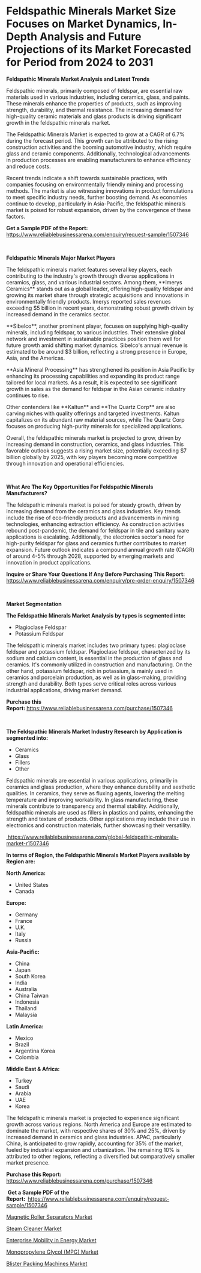 <p><h1>Feldspathic Minerals Market Size Focuses on Market Dynamics, In-Depth Analysis and Future Projections of its Market Forecasted for Period from 2024 to 2031</h1></p><p><strong>Feldspathic Minerals Market Analysis and Latest Trends</strong></p>
<p><p>Feldspathic minerals, primarily composed of feldspar, are essential raw materials used in various industries, including ceramics, glass, and paints. These minerals enhance the properties of products, such as improving strength, durability, and thermal resistance. The increasing demand for high-quality ceramic materials and glass products is driving significant growth in the feldspathic minerals market.</p><p>The Feldspathic Minerals Market is expected to grow at a CAGR of 6.7% during the forecast period. This growth can be attributed to the rising construction activities and the booming automotive industry, which require glass and ceramic components. Additionally, technological advancements in production processes are enabling manufacturers to enhance efficiency and reduce costs.</p><p>Recent trends indicate a shift towards sustainable practices, with companies focusing on environmentally friendly mining and processing methods. The market is also witnessing innovations in product formulations to meet specific industry needs, further boosting demand. As economies continue to develop, particularly in Asia-Pacific, the feldspathic minerals market is poised for robust expansion, driven by the convergence of these factors.</p></p>
<p><strong>Get a Sample PDF of the Report:&nbsp;</strong> <a href="https://www.reliablebusinessarena.com/enquiry/request-sample/1507346">https://www.reliablebusinessarena.com/enquiry/request-sample/1507346</a></p>
<p>&nbsp;</p>
<p><strong>Feldspathic Minerals Major Market Players</strong></p>
<p><p>The feldspathic minerals market features several key players, each contributing to the industry's growth through diverse applications in ceramics, glass, and various industrial sectors. Among them, **Imerys Ceramics** stands out as a global leader, offering high-quality feldspar and growing its market share through strategic acquisitions and innovations in environmentally friendly products. Imerys reported sales revenues exceeding $5 billion in recent years, demonstrating robust growth driven by increased demand in the ceramics sector.</p><p>**Sibelco**, another prominent player, focuses on supplying high-quality minerals, including feldspar, to various industries. Their extensive global network and investment in sustainable practices position them well for future growth amid shifting market dynamics. Sibelco's annual revenue is estimated to be around $3 billion, reflecting a strong presence in Europe, Asia, and the Americas.</p><p>**Asia Mineral Processing** has strengthened its position in Asia Pacific by enhancing its processing capabilities and expanding its product range tailored for local markets. As a result, it is expected to see significant growth in sales as the demand for feldspar in the Asian ceramic industry continues to rise.</p><p>Other contenders like **Kaltun** and **The Quartz Corp** are also carving niches with quality offerings and targeted investments. Kaltun capitalizes on its abundant raw material sources, while The Quartz Corp focuses on producing high-purity minerals for specialized applications.</p><p>Overall, the feldspathic minerals market is projected to grow, driven by increasing demand in construction, ceramics, and glass industries. This favorable outlook suggests a rising market size, potentially exceeding $7 billion globally by 2025, with key players becoming more competitive through innovation and operational efficiencies.</p></p>
<p>&nbsp;</p>
<p><strong>What Are The Key Opportunities For Feldspathic Minerals Manufacturers?</strong></p>
<p><p>The feldspathic minerals market is poised for steady growth, driven by increasing demand from the ceramics and glass industries. Key trends include the rise of eco-friendly products and advancements in mining technologies, enhancing extraction efficiency. As construction activities rebound post-pandemic, the demand for feldspar in tile and sanitary ware applications is escalating. Additionally, the electronics sector's need for high-purity feldspar for glass and ceramics further contributes to market expansion. Future outlook indicates a compound annual growth rate (CAGR) of around 4-5% through 2028, supported by emerging markets and innovation in product applications.</p></p>
<p><strong>Inquire or Share Your Questions If Any Before Purchasing This Report:</strong> <a href="https://www.reliablebusinessarena.com/enquiry/pre-order-enquiry/1507346">https://www.reliablebusinessarena.com/enquiry/pre-order-enquiry/1507346</a></p>
<p>&nbsp;</p>
<p><strong>Market Segmentation</strong></p>
<p><strong>The Feldspathic Minerals Market Analysis by types is segmented into:</strong></p>
<p><ul><li>Plagioclase Feldspar</li><li>Potassium Feldspar</li></ul></p>
<p><p>The feldspathic minerals market includes two primary types: plagioclase feldspar and potassium feldspar. Plagioclase feldspar, characterized by its sodium and calcium content, is essential in the production of glass and ceramics. It's commonly utilized in construction and manufacturing. On the other hand, potassium feldspar, rich in potassium, is mainly used in ceramics and porcelain production, as well as in glass-making, providing strength and durability. Both types serve critical roles across various industrial applications, driving market demand.</p></p>
<p><strong>Purchase this Report:&nbsp;</strong><a href="https://www.reliablebusinessarena.com/purchase/1507346">https://www.reliablebusinessarena.com/purchase/1507346</a></p>
<p>&nbsp;</p>
<p><strong>The Feldspathic Minerals Market Industry Research by Application is segmented into:</strong></p>
<p><ul><li>Ceramics</li><li>Glass</li><li>Fillers</li><li>Other</li></ul></p>
<p><p>Feldspathic minerals are essential in various applications, primarily in ceramics and glass production, where they enhance durability and aesthetic qualities. In ceramics, they serve as fluxing agents, lowering the melting temperature and improving workability. In glass manufacturing, these minerals contribute to transparency and thermal stability. Additionally, feldspathic minerals are used as fillers in plastics and paints, enhancing the strength and texture of products. Other applications may include their use in electronics and construction materials, further showcasing their versatility.</p></p>
<p><a href="https://www.reliablebusinessarena.com/global-feldspathic-minerals-market-r1507346">&nbsp;https://www.reliablebusinessarena.com/global-feldspathic-minerals-market-r1507346</a></p>
<p><strong>In terms of Region, the Feldspathic Minerals Market Players available by Region are:</strong></p>
<p>
    <p> <strong> North America: </strong>
        <ul>
            <li>United States</li>
            <li>Canada</li>
        </ul>
        </p> 
    <p> <strong> Europe: </strong>
        <ul>
            <li>Germany</li>
            <li>France</li>
            <li>U.K.</li>
            <li>Italy</li>
            <li>Russia</li>
        </ul>
        </p> 
    <p> <strong> Asia-Pacific: </strong>
        <ul>
            <li>China</li>
            <li>Japan</li>
            <li>South Korea</li>
            <li>India</li>
            <li>Australia</li>
            <li>China Taiwan</li>
            <li>Indonesia</li>
            <li>Thailand</li>
            <li>Malaysia</li>
        </ul>
        </p> 
    <p> <strong> Latin America: </strong>
        <ul>
            <li>Mexico</li>
            <li>Brazil</li>
            <li>Argentina Korea</li>
            <li>Colombia</li>
        </ul>
        </p> 
    <p> <strong> Middle East & Africa: </strong>
        <ul>
            <li>Turkey</li>
            <li>Saudi</li>
            <li>Arabia</li>
            <li>UAE</li>
            <li>Korea</li>
        </ul>
    </p>
    </p>
<p><p>The feldspathic minerals market is projected to experience significant growth across various regions. North America and Europe are estimated to dominate the market, with respective shares of 30% and 25%, driven by increased demand in ceramics and glass industries. APAC, particularly China, is anticipated to grow rapidly, accounting for 35% of the market, fueled by industrial expansion and urbanization. The remaining 10% is attributed to other regions, reflecting a diversified but comparatively smaller market presence.</p></p>
<p><strong>Purchase this Report: </strong><a href="https://www.reliablebusinessarena.com/purchase/1507346">https://www.reliablebusinessarena.com/purchase/1507346</a></p>
<p>&nbsp;<strong>Get a Sample PDF of the Report:&nbsp;&nbsp;</strong><a href="https://www.reliablebusinessarena.com/enquiry/request-sample/1507346">https://www.reliablebusinessarena.com/enquiry/request-sample/1507346</a></p>
<p><strong></strong></p>
<p><p><a href="https://medium.com/@sdfe54f/magnetic-roller-separators-market-market-segmentation-geographical-regions-and-market-forcast-0919f82956bc">Magnetic Roller Separators Market</a></p><p><a href="https://issuu.com/reportprime-2/docs/steam-cleaner-market-size-2030.pptx_ab17045849caf3">Steam Cleaner Market</a></p><p><a href="https://github.com/prosalinda88/Market-Research-Report-List-6/blob/main/enterprise-mobility-in-energy-market.md">Enterprise Mobility in Energy Market</a></p><p><a href="https://medium.com/@sdfe54f/monopropylene-glycol-mpg-market-forecasts-market-trends-and-impact-analysis-2024-2031-0f19e00bcd59?postPublishedType=repub">Monopropylene Glycol (MPG) Market</a></p><p><a href="https://www.linkedin.com/pulse/blister-packing-machines-market-global-regional-analysis-focus-mogze?trackingId=1%2FzLwXcTSlyMVqTiJLn2fA%3D%3D">Blister Packing Machines Market</a></p></p>